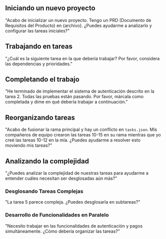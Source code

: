 ## Iniciando un nuevo proyecto

"Acabo de inicializar un nuevo proyecto. Tengo un PRD (Documento de Requisitos del Producto) en {archivo}. ¿Puedes ayudarme a analizarlo y configurar las tareas iniciales?"

## Trabajando en tareas

"¿Cuál es la siguiente tarea en la que debería trabajar? Por favor, considera las dependencias y prioridades."

## Completando el trabajo

"He terminado de implementar el sistema de autenticación descrito en la tarea 2. Todas las pruebas están pasando. Por favor, márcala como completada y dime en qué debería trabajar a continuación."

## Reorganizando tareas
"Acabo de fusionar la rama principal y hay un conflicto en `tasks.json`. Mis compañeros de equipo crearon las tareas 10-15 en su rama mientras que yo creé las tareas 10-12 en la mía. ¿Puedes ayudarme a resolver esto moviendo mis tareas?"

## Analizando la complejidad
"¿Puedes analizar la complejidad de nuestras tareas para ayudarme a entender cuáles necesitan ser desglosadas aún más?"

### Desglosando Tareas Complejas
"La tarea 5 parece compleja. ¿Puedes desglosarla en subtareas?"

### Desarrollo de Funcionalidades en Paralelo
"Necesito trabajar en las funcionalidades de autenticación y pagos simultáneamente. ¿Cómo debería organizar las tareas?"

